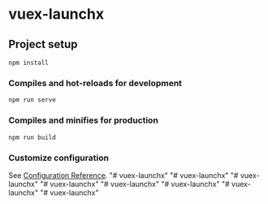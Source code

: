 # vuex-launchx

## Project setup
```
npm install
```

### Compiles and hot-reloads for development
```
npm run serve
```

### Compiles and minifies for production
```
npm run build
```

### Customize configuration
See [Configuration Reference](https://cli.vuejs.org/config/).
"# vuex-launchx" 
"# vuex-launchx" 
"# vuex-launchx" 
"# vuex-launchx" 
"# vuex-launchx" 
"# vuex-launchx" 
"# vuex-launchx" 
"# vuex-launchx" 
